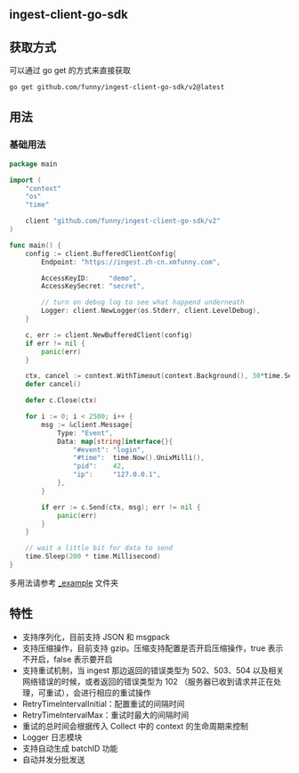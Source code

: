 ingest-client-go-sdk
---

## 获取方式

可以通过 go get 的方式来直接获取

```bash
go get github.com/funny/ingest-client-go-sdk/v2@latest
```

## 用法

### 基础用法
```go
package main

import (
	"context"
	"os"
	"time"

	client "github.com/funny/ingest-client-go-sdk/v2"
)

func main() {
	config := client.BufferedClientConfig{
		Endpoint: "https://ingest.zh-cn.xmfunny.com",

		AccessKeyID:     "demo",
		AccessKeySecret: "secret",

		// turn on debug log to see what happend underneath
		Logger: client.NewLogger(os.Stderr, client.LevelDebug),
	}

	c, err := client.NewBufferedClient(config)
	if err != nil {
		panic(err)
	}

	ctx, cancel := context.WithTimeout(context.Background(), 30*time.Second)
	defer cancel()

	defer c.Close(ctx)

	for i := 0; i < 2500; i++ {
		msg := &client.Message{
			Type: "Event",
			Data: map[string]interface{}{
				"#event": "login",
				"#time":  time.Now().UnixMilli(),
				"pid":    42,
				"ip":     "127.0.0.1",
			},
		}

		if err := c.Send(ctx, msg); err != nil {
			panic(err)
		}
	}

	// wait a little bit for data to send
	time.Sleep(200 * time.Millisecond)
}
```

多用法请参考 [_example](_example) 文件夹

## 特性
- 支持序列化，目前支持 JSON 和 msgpack
- 支持压缩操作，目前支持 gzip。压缩支持配置是否开启压缩操作，true 表示不开启，false 表示要开启
- 支持重试机制，当 ingest 那边返回的错误类型为 502、503、504 以及相关网络错误的时候，或者返回的错误类型为 102 （服务器已收到请求并正在处理，可重试），会进行相应的重试操作
- RetryTimeIntervalInitial：配置重试的间隔时间
- RetryTimeIntervalMax：重试时最大的间隔时间
- 重试的总时间会根据传入 Collect 中的 context 的生命周期来控制
- Logger 日志模块
- 支持自动生成 batchID 功能
- 自动并发分批发送
